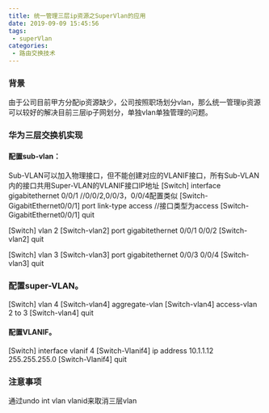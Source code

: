 ```yaml
---
title: 统一管理三层ip资源之SuperVlan的应用
date: 2019-09-09 15:45:56
tags:
 - superVlan
categories:
 - 路由交换技术
---
```

### 背景
由于公司目前甲方分配ip资源缺少，公司按照职场划分vlan，那么统一管理ip资源可以较好的解决目前三层ip子网划分，单独vlan单独管理的问题。

### 华为三层交换机实现
#### 配置sub-vlan：

Sub-VLAN可以加入物理接口，但不能创建对应的VLANIF接口，所有Sub-VLAN内的接口共用Super-VLAN的VLANIF接口IP地址
[Switch] interface gigabitethernet 0/0/1 //0/0/2,0/0/3，0/0/4配置类似
[Switch-GigabitEthernet0/0/1] port link-type access //接口类型为access
[Switch-GigabitEthernet0/0/1] quit

[Switch] vlan 2
[Switch-vlan2] port gigabitethernet 0/0/1 0/0/2
[Switch-vlan2] quit

[Switch] vlan 3
[Switch-vlan3] port gigabitethernet 0/0/3 0/0/4 [Switch-vlan3] quit

### 配置super-VLAN。

[Switch] vlan 4
[Switch-vlan4] aggregate-vlan
[Switch-vlan4] access-vlan 2 to 3
[Switch-vlan4] quit

#### 配置VLANIF。

[Switch] interface vlanif 4
[Switch-Vlanif4] ip address 10.1.1.12 255.255.255.0
[Switch-Vlanif4] quit
### 注意事项
通过undo int vlan vlanid来取消三层vlan
